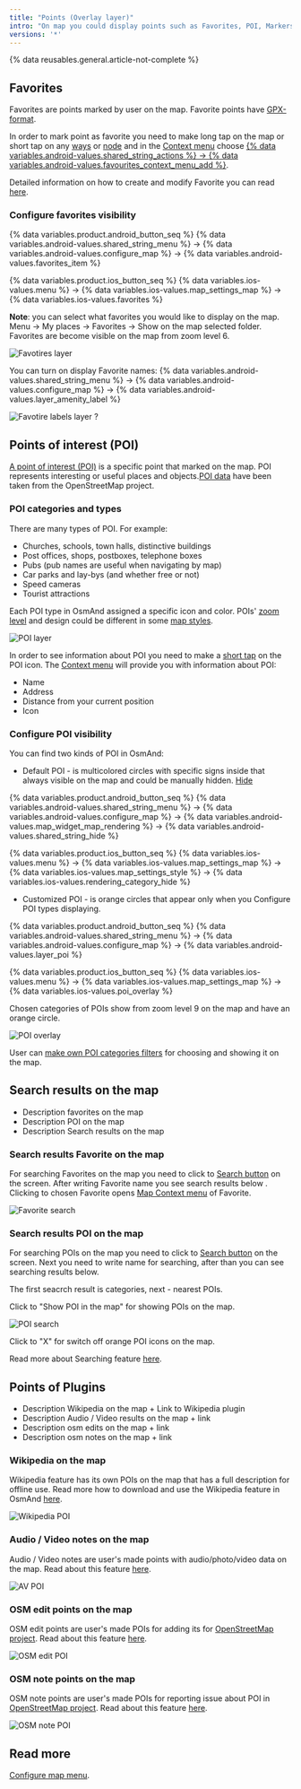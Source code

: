 ```yaml
---
title: "Points (Overlay layer)"
intro: "On map you could display points such as Favorites, POI, Markers, Wikipedia, Search results, Audio Video Notes, OSM Edits"
versions: '*'
---
```

{% data reusables.general.article-not-complete %}

## Favorites

Favorites are points marked by user on the map. Favorite points have [GPX-format](/development/osmand-file-formats/osmand-gpx).

In order to mark point as favorite you need to make long tap on the map or short tap on any [ways](https://wiki.openstreetmap.org/wiki/Way) or [node](https://wiki.openstreetmap.org/wiki/Node) and in the [Context menu](/osmand/map/map-context-menu) choose [{% data variables.android-values.shared_string_actions %} -> {% data variables.android-values.favourites_context_menu_add %}](/osmand/map/map-context-menu#actions). 

Detailed information on how to create and modify Favorite you can read [here](/osmand/personal/myplaces).

### Configure favorites visibility

{% data variables.product.android_button_seq %} {% data variables.android-values.shared_string_menu %} → {% data variables.android-values.configure_map %} → {% data variables.android-values.favorites_item %}

{% data variables.product.ios_button_seq %} {% data variables.ios-values.menu %} → {% data variables.ios-values.map_settings_map %} → {% data variables.ios-values.favorites %}

**Note**: you can select what favorites you would like to display on the map. 
Menu → My places → Favorites → Show on the map selected folder.
Favorites are become visible on the map from zoom level 6.

![Favotires layer](/assets/images/map/favorites_layer.png)

You can turn on display Favorite names: {% data variables.android-values.shared_string_menu %} → {% data variables.android-values.configure_map %} → {% data variables.android-values.layer_amenity_label %}

![Favotire labels layer](/assets/images/map/favorite_labels_layer.png) ?

## Points of interest (POI)

[A point of interest (POI)](https://en.wikipedia.org/wiki/Point_of_interest) is a specific point that marked on the map. POI represents interesting or useful places and objects.[POI data](https://wiki.openstreetmap.org/wiki/Points_of_interest) have been taken from the OpenStreetMap project.

### POI categories and types
There are many types of POI. For example: 

- Churches, schools, town halls, distinctive buildings
- Post offices, shops, postboxes, telephone boxes
- Pubs (pub names are useful when navigating by map)
- Car parks and lay-bys (and whether free or not)
- Speed cameras
- Tourist attractions

Each POI type in OsmAnd assigned a specific icon and color. POIs' [zoom level](/osmand/map/vector-maps#details) and design could be different in some [map styles](/osmand/map/vector-maps#default-map-styles).

![POI layer](/assets/images/map/poi_layer.png)

In order to see information about POI you need to make a [short tap](/osmand/map/map-context-menu#select-an-object-short-tap) on the POI icon. The [Context menu](/osmand/map/map-context-menu) will provide you with information about POI:
- Name
- Address
- Distance from your current position
- Icon

### Configure POI visibility 

You can find two kinds of POI in OsmAnd:
-  Default POI - is multicolored circles with specific signs inside that always visible on the map and could be manually hidden. [Hide](/osmand/map/vector-maps#hide)

{% data variables.product.android_button_seq %} {% data variables.android-values.shared_string_menu %} → {% data variables.android-values.configure_map %} → {% data variables.android-values.map_widget_map_rendering %} → {% data variables.android-values.shared_string_hide %} 

{% data variables.product.ios_button_seq %} {% data variables.ios-values.menu %} → {% data variables.ios-values.map_settings_map %} → {% data variables.ios-values.map_settings_style %} → {% data variables.ios-values.rendering_category_hide %}

- Customized POI - is orange circles that appear only when you Configure  POI types displaying. 

{% data variables.product.android_button_seq %} {% data variables.android-values.shared_string_menu %} → {% data variables.android-values.configure_map %} → {% data variables.android-values.layer_poi %}

{% data variables.product.ios_button_seq %} {% data variables.ios-values.menu %} → {% data variables.ios-values.map_settings_map %} → {% data variables.ios-values.poi_overlay %}

Chosen categories of POIs show from zoom level 9 on the map and have an orange circle. 

![POI overlay](/assets/images/map/poi_overlay.png)

User can [make own POI categories filters](/osmand/search/custom-poi-search) for choosing and showing it on the map.


## Search results on the map

- Description favorites on the map
- Description POI on the map
- Description Search results on the map

### Search results Favorite on the map

For searching Favorites on the map you need to click to [Search button](/osmand/widgets/map-buttons#search) on the screen. After writing Favorite name you see search results below . Clicking to chosen Favorite opens [Map Context menu](/osmand/map/map-context-menu) of Favorite.

![Favorite search](/assets/images/map/favorite_search.png)

### Search results POI on the map

For searching POIs on the map you need to click to [Search button](/osmand/widgets/map-buttons#search) on the screen. Next you need to write name for searching, after than you can see searching results below.

The first seacrch result is categories, next - nearest POIs.

Click to "Show POI in the map" for showing POIs on the map.

![POI search](/assets/images/map/poi_search.png)

Click to "X" for switch off orange POI icons on the map.

Read more about Searching feature [here](/osmand/search).


## Points of Plugins 

- Description Wikipedia  on the map + Link to Wikipedia plugin
- Description Audio / Video results on the map + link
- Description osm edits on the map + link
- Description osm notes on the map + link

### Wikipedia on the map

Wikipedia feature has its own POIs on the map that has a full description for offline use. Read more how to download and use the Wikipedia feature in OsmAnd [here](osmand/plugins/wikipedia).

![Wikipedia POI](/assets/images/map/wikipedia_poi.png)

### Audio / Video notes on the map

Audio / Video notes are user's made points with audio/photo/video data on the map. Read about this feature [here](/osmand/plugins/audio-video-notes).

![AV POI](/assets/images/map/av_poi.png)

### OSM edit points on the map

OSM edit points are user's made POIs for adding its for [OpenStreetMap project](https://www.openstreetmap.org/). Read about this feature [here](/osmand/plugins/osm-editing).

![OSM edit POI](/assets/images/map/osm_edit_poi.png)

### OSM note points on the map

OSM note points are user's made POIs for reporting issue about POI in [OpenStreetMap project](https://www.openstreetmap.org/). Read about this feature [here](/osmand/plugins/osm-editing#how-to-report-a-mistake).

![OSM note POI](/assets/images/map/osm_note_poi.png)

## Read more
  [Configure map menu](/osmand/map/configure-map-menu).
